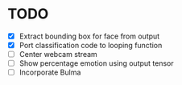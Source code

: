 # TODO
- [x] Extract bounding box for face from output
- [x] Port classification code to looping function
- [ ] Center webcam stream
- [ ] Show percentage emotion using output tensor
- [ ] Incorporate Bulma
